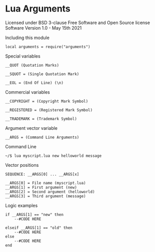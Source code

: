 # Lua Arguments
Licensed under BSD 3-clause Free Software and Open Source license  
Software Version 1.0 - May 15th 2021  
  
  
  
Including this module
	
	local arguments = require("arguments")

Special variables

	__QUOT (Quotation Marks)

	__SQUOT = (Single Quotation Mark)

	__EOL = (End Of Line) (\n)

Commercial variables

	__COPYRIGHT = (Copyright Mark Symbol)
	
	__REGISTERED = (Registered Mark Symbol)
	
	__TRADEMARK = (Trademark Symbol)

Argument vector variable
	
	__ARGS = (Command Line Arguments)

Command Line

	~/$ lua myscript.lua new helloworld message

Vector positions
	
	SEQUENCE: __ARGS[0] ... __ARGS[x]

	__ARGS[0] = File name (myscript.lua)
	__ARGS[1] = First argument (new)
	__ARGS[2] = Second argument (helloworld)
	__ARGS[3] = Third argument (message)
	
Logic examples

	if __ARGS[1] == "new" then
		--#CODE HERE
		
	elseif __ARGS[1] == "old" then
		--#CODE HERE
	else
		--#CODE HERE
	end
